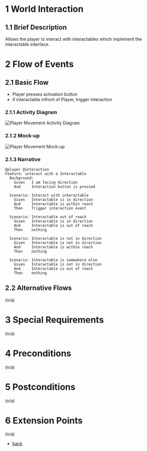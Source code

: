 # 1 World Interaction

## 1.1 Brief Description
Allows the player to interact with interactables which implement the interactable interface.

# 2 Flow of Events
## 2.1 Basic Flow
- Player presses activation button
- if interactable infront of Player, trigger interaction

### 2.1.1 Activity Diagram
![Player Movement Activity Diagram](https://albgei.github.io/gamedevs/UCs/UC2%20Activity%20Diagram.png)

### 2.1.2 Mock-up
![Player Movement Mock-up](https://albgei.github.io/gamedevs/UCs/UC2%20Mark-up.jpg)

### 2.1.3 Narrative

```gherkin
@player @interaction
Feature: interact with a Interactable
  Background:
    Given   I am facing direction
    And     Interaction button is pressed

  Scenario: Interact with interactable
    Given   Interactable is in direction
    And     Interactable is within reach
    Then    Trigger interaction event

  Scenario: Interactable out of reach
    Given   Interactable is in direction
    And     Interactable is out of reach
    Then    nothing

  Scenario: Interactable is not in direction
    Given   Interactable is not in direction
    And     Interactable is within reach
    Then    nothing

  Scenario: Interactable is somewhere else
    Given   Interactable is not in direction
    And     Interactable is out of reach
    Then    nothing
```

## 2.2 Alternative Flows
(n/a)

# 3 Special Requirements
(n/a)

# 4 Preconditions
(n/a)

# 5 Postconditions
(n/a)
 
# 6 Extension Points
(n/a)

- [back](https://albgei.github.io/gamedevs/blog-2021-10-28)



<script src="https://utteranc.es/client.js"
        repo="albgei/gamedevs"
        issue-term="pathname"
        label="commentary_"
        theme="github-dark"
        crossorigin="anonymous"
        async>
